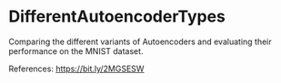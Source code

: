 # DifferentAutoencoderTypes
Comparing the different variants of Autoencoders and evaluating their performance on the MNIST dataset.


References: 
https://bit.ly/2MGSESW
